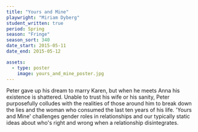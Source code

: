 ```yaml
---
title: "Yours and Mine"
playwright: "Miriam Dyberg"
student_written: true
period: Spring
season: "Fringe"
season_sort: 340
date_start: 2015-05-11
date_end: 2015-05-12

assets:
  - type: poster
    image: yours_and_mine_poster.jpg
---
```


Peter gave up his dream to marry Karen, but when he meets Anna his existence is shattered. Unable to trust his wife or his sanity, Peter purposefully colludes with the realities of those around him to break down the lies and the woman who consumed the last ten years of his life. 'Yours and Mine' challenges gender roles in relationships and our typically static ideas about who's right and wrong when a relationship disintegrates.

